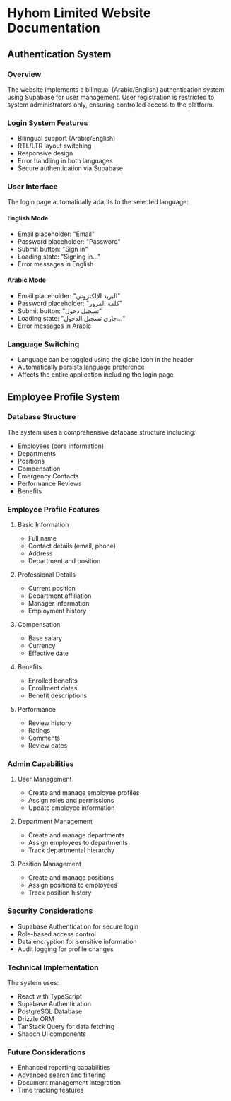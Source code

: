 # Hyhom Limited Website Documentation

## Authentication System

### Overview
The website implements a bilingual (Arabic/English) authentication system using Supabase for user management. User registration is restricted to system administrators only, ensuring controlled access to the platform.

### Login System Features
- Bilingual support (Arabic/English)
- RTL/LTR layout switching
- Responsive design
- Error handling in both languages
- Secure authentication via Supabase

### User Interface
The login page automatically adapts to the selected language:

#### English Mode
- Email placeholder: "Email"
- Password placeholder: "Password"
- Submit button: "Sign in"
- Loading state: "Signing in..."
- Error messages in English

#### Arabic Mode
- Email placeholder: "البريد الإلكتروني"
- Password placeholder: "كلمة المرور"
- Submit button: "تسجيل دخول"
- Loading state: "جاري تسجيل الدخول..."
- Error messages in Arabic

### Language Switching
- Language can be toggled using the globe icon in the header
- Automatically persists language preference
- Affects the entire application including the login page

## Employee Profile System

### Database Structure
The system uses a comprehensive database structure including:
- Employees (core information)
- Departments
- Positions
- Compensation
- Emergency Contacts
- Performance Reviews
- Benefits

### Employee Profile Features
1. Basic Information
   - Full name
   - Contact details (email, phone)
   - Address
   - Department and position

2. Professional Details
   - Current position
   - Department affiliation
   - Manager information
   - Employment history

3. Compensation
   - Base salary
   - Currency
   - Effective date

4. Benefits
   - Enrolled benefits
   - Enrollment dates
   - Benefit descriptions

5. Performance
   - Review history
   - Ratings
   - Comments
   - Review dates

### Admin Capabilities
1. User Management
   - Create and manage employee profiles
   - Assign roles and permissions
   - Update employee information

2. Department Management
   - Create and manage departments
   - Assign employees to departments
   - Track departmental hierarchy

3. Position Management
   - Create and manage positions
   - Assign positions to employees
   - Track position history

### Security Considerations
- Supabase Authentication for secure login
- Role-based access control
- Data encryption for sensitive information
- Audit logging for profile changes

### Technical Implementation
The system uses:
- React with TypeScript
- Supabase Authentication
- PostgreSQL Database
- Drizzle ORM
- TanStack Query for data fetching
- Shadcn UI components

### Future Considerations
- Enhanced reporting capabilities
- Advanced search and filtering
- Document management integration
- Time tracking features